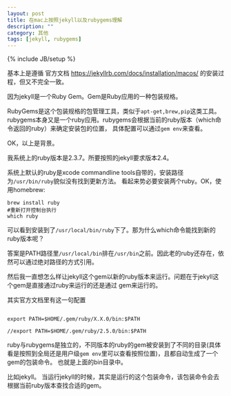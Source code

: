 ```yaml
---
layout: post
title: 在mac上按照jekyll以及rubygems理解
description: ""
category: 其他
tags: [jekyll, rubygems]
---
```

{% include JB/setup %}

基本上是遵循 官方文档 https://jekyllrb.com/docs/installation/macos/
的安装过程，但又不完全一致。

因为jekyll是一个Ruby Gem。Gem是Ruby应用的一种包装规格。

RubyGems是这个包装规格的包管理工具，类似于`apt-get,brew,pip`这类工具。
rubygems本身又是一个ruby应用。rubygems会根据当前的ruby版本（which命令返回的ruby）来确定安装包的位置，
具体配置可以通过`gem env`来查看。



OK，以上是背景。

我系统上的ruby版本是2.3.7。所要按照的jekyll要求版本2.4。

系统上默认的ruby是xcode commandline tools自带的，安装路径为`/usr/bin/ruby`貌似没有找到更新方法。
看起来势必要安装两个ruby。OK，使用homebrew:

```
brew install ruby
#重新打开控制台执行
which ruby
```
可以看到安装到了`/usr/local/bin/ruby`下了。那为什么which命令能找到新的ruby版本呢？

答案是PATH路径里`/usr/local/bin`排在`/usr/bin`之前。因此老的ruby还存在，依然可以通过绝对路径的方式引用。

然后我一直想怎么样让jekyll这个gem以新的ruby版本来运行。问题在于jekyll这个gem是直接通过ruby来运行的还是通过
gem来运行的。

其实官方文档里有这一句配置

```

export PATH=$HOME/.gem/ruby/X.X.0/bin:$PATH

//export PATH=$HOME/.gem/ruby/2.5.0/bin:$PATH

```
ruby与rubygems是独立的，不同版本的ruby的gem被安装到了不同的目录(具体看是按照到全局还是用户级`gem env`里可以查看按照位置)，且都自动生成了一个gem的包装命令。
也就是上面的bin目录中。

比如jekyll。
当运行jekyll的时候，其实是运行的这个包装命令，该包装命令会去根据当前ruby版本查找合适的gem。

